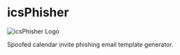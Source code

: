 # icsPhisher
![icsPhisher Logo](https://raw.githubusercontent.com/odacavo/icsPhishing/main/icsphisher_logo.png)

Spoofed calendar invite phishing email template generator.
